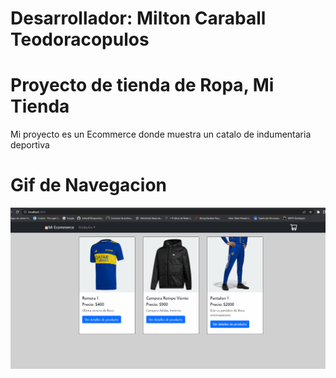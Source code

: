# Desarrollador: Milton Caraball Teodoracopulos

# Proyecto de tienda de Ropa, Mi Tienda
Mi proyecto es un Ecommerce donde muestra un catalo de indumentaria deportiva

# Gif de Navegacion
![image](https://github.com/milton878/mi-tienda/blob/main/src/media/Animation.gif)